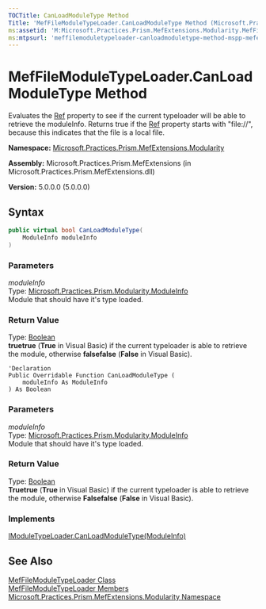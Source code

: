 ```yaml
---
TOCTitle: CanLoadModuleType Method
Title: 'MefFileModuleTypeLoader.CanLoadModuleType Method (Microsoft.Practices.Prism.MefExtensions.Modularity)'
ms:assetid: 'M:Microsoft.Practices.Prism.MefExtensions.Modularity.MefFileModuleTypeLoader.CanLoadModuleType(Microsoft.Practices.Prism.Modularity.ModuleInfo)'
ms:mtpsurl: 'meffilemoduletypeloader-canloadmoduletype-method-mspp-mefextensions-modularity.md'
---
```


# MefFileModuleTypeLoader.CanLoadModuleType Method

Evaluates the [Ref](/patterns-practices/reference/moduleinfo-ref-property-mspp-modularity) property to see if the current typeloader will be able to retrieve the moduleInfo. Returns true if the [Ref](/patterns-practices/reference/moduleinfo-ref-property-mspp-modularity) property starts with "file://", because this indicates that the file is a local file.

**Namespace:** [Microsoft.Practices.Prism.MefExtensions.Modularity](/patterns-practices/reference/mspp-mefextensions-modularity-namespace)

**Assembly:** Microsoft.Practices.Prism.MefExtensions (in Microsoft.Practices.Prism.MefExtensions.dll)

**Version:** 5.0.0.0 (5.0.0.0)

## Syntax

```C#
public virtual bool CanLoadModuleType(
	ModuleInfo moduleInfo
)
```
### Parameters

*moduleInfo*  
Type: [Microsoft.Practices.Prism.Modularity.ModuleInfo](/patterns-practices/reference/moduleinfo-class-mspp-modularity)  
Module that should have it's type loaded.

### Return Value
Type: [Boolean](http://msdn.microsoft.com/en-us/library/a28wyd50)  
**truetrue** (**True** in Visual Basic) if the current typeloader is able to retrieve the module, otherwise **falsefalse** (**False** in Visual Basic).


```VB
'Declaration
Public Overridable Function CanLoadModuleType ( 
	moduleInfo As ModuleInfo
) As Boolean
```

### Parameters

*moduleInfo*  
Type: [Microsoft.Practices.Prism.Modularity.ModuleInfo](/patterns-practices/reference/moduleinfo-class-mspp-modularity)  
Module that should have it's type loaded.

### Return Value
Type: [Boolean](http://msdn.microsoft.com/en-us/library/a28wyd50)  
**Truetrue** (**True** in Visual Basic) if the current typeloader is able to retrieve the module, otherwise **Falsefalse** (**False** in Visual Basic).

### Implements

[IModuleTypeLoader.CanLoadModuleType(ModuleInfo)](/patterns-practices/reference/imoduletypeloader-canloadmoduletype-method-mspp-modularity)

## See Also

[MefFileModuleTypeLoader Class](/patterns-practices/reference/meffilemoduletypeloader-class-mspp-mefextensions-modularity)  
[MefFileModuleTypeLoader Members](/patterns-practices/reference/meffilemoduletypeloader-members-mspp-mefextensions-modularity)  
[Microsoft.Practices.Prism.MefExtensions.Modularity Namespace](/patterns-practices/reference/mspp-mefextensions-modularity-namespace)
